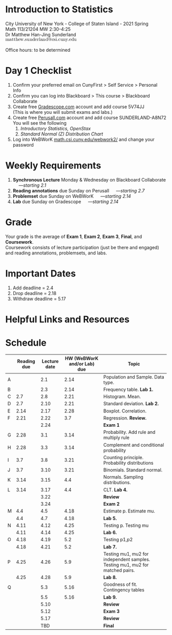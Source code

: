 # Introduction to Statistics
City University of New York - College of Staten Island - 2021 Spring  
Math 113/21204 MW 2:30-4:25  
Dr Matthew Han-Jing Sunderland  
![other](../other2.png)

Office hours: to be determined

# Day 1 Checklist
1. Confirm your preferred email on CunyFirst > Self Service > Personal Info
1. Confirm you can log into Blackboard > This course > Blackboard Collaborate
1. Create free [Gradescope.com](https://www.gradescope.com) account and add course 5V74JJ  
   (This is where you will submit exams and labs.)
1. Create free [Perusall.com](https://www.perusall.com) account and add course SUNDERLAND-A8N72  
   You will see the following
   1. *Introductory Statistics, OpenStax*
   1. *Standard Normal (Z) Distribution Chart*
1. Log into WeBWorK [math.csi.cuny.edu/webwork2/](https://www.math.csi.cuny.edu/webwork2/Math113_21204_Sunderland_S21/) and change your password

# Weekly Requirements
1. **Synchronous Lecture** Monday & Wednesday on Blackboard Collaborate &emsp; —*starting 2.1*
1. **Reading annotations** due Sunday on Perusall &emsp; —*starting 2.7*
1. **Problemset** due Sunday on WeBWorK &emsp; —*starting 2.14*
1. **Lab** due Sunday on Gradescope &emsp; —*starting 2.14*

# Grade
Your grade is the average of **Exam 1**, **Exam 2**, **Exam 3**, **Final**, and **Coursework**.  
Coursework consists of lecture participation (just be there and engaged) and reading annotations, problemsets, and labs.

# Important Dates
1. Add deadline = 2.4
1. Drop deadline = 2.18
1. Withdraw deadline = 5.17

# Helpful Links and Resources

# Schedule
|   | Reading due | Lecture date | HW (WeBWorK and/or Lab) due | Topic |
| - | ---- | ---- | ---- | - |
| A |      | 2.1  | 2.14 | Population and Sample. Data type. |
| B |      | 2.3  | 2.14 | Frequency table. **Lab 1.** |
| C | 2.7  | 2.8  | 2.21 | Histogram. Mean. |
| D | 2.7  | 2.10 | 2.21 | Standard deviation. **Lab 2.** |
| E | 2.14 | 2.17 | 2.28 | Boxplot. Correlation. |
| F | 2.21 | 2.22 | 3.7  | Regression. **Review.** |
|   |      | 2.24 |      | **Exam 1** |
| G | 2.28 | 3.1  | 3.14 | Probability. Add rule and multiply rule |
| H | 2.28 | 3.3  | 3.14 | Complement and conditional probability | Lab 3 |
| I | 3.7  | 3.8  | 3.21 | Counting principle. Probability distributions |
| J | 3.7  | 3.10 | 3.21 | Binomials. Standard normal. |
| K | 3.14 | 3.15 | 4.4  | Normals. Sampling distributions. |
| L | 3.14 | 3.17 | 4.4  | CLT. **Lab 4.** |
|   |      | 3.22 |      | **Review** |
|   |      | 3.24 |      | **Exam 2** |
| M | 4.4  | 4.5  | 4.18 | Estimate p. Estimate mu. |
|   | 4.4  | 4.7  | 4.18 | **Lab 5.** |
| N | 4.11 | 4.12 | 4.25 | Testing p. Testing mu |
|   | 4.11 | 4.14 | 4.25 | **Lab 6.** |
| O | 4.18 | 4.19 | 5.2  | Testing p1,p2 |
|   | 4.18 | 4.21 | 5.2  | **Lab 7.** |
| P | 4.25 | 4.26 | 5.9  | Testing mu1, mu2 for independent samples. Testing mu1, mu2 for matched pairs. |
|   | 4.25 | 4.28 | 5.9  | **Lab 8.** |
| Q |      | 5.3  | 5.16 | Goodness of fit. Contingency tables |
|   |      | 5.5  | 5.16 | **Lab 9.** |
|   |      | 5.10 |      | **Review** |
|   |      | 5.12 |      | **Exam 3** |
|   |      | 5.17 |      | **Review** |
|   |      | TBD  |      | **Final** |

<!--
# Reading and Lecture Schedule
By each Sunday below

1. Go to [Perusall.com](https://www.perusall.com) and **do the reading**. Make the minimum number of annotations:
    1. Highlight interesting passages and type in comments and questions
    1. Click on classmates' highlights and add to the discussion
    1. Click on the instructor's highlights (if any) and add to the discussion.
1. **Watch the recordings** linked below
1. **Review the notes** linked below

`A`. (2.7) [Recording 1] [2] [3] [Notes 1] [2] [3]  
`B`. (2.7)  
`C`. (2.14)  
`D`. (2.14)  
`E`. (2.21)  
`F`. (2.21)  
`G`. (2.28)  
`H`. (2.28)  
`A-G`. (2.28) Midterm 1  
`I`. (3.7)  
`J`. (3.7)  
`K`. (3.14)  
`L`. (3.14)  
`M`. (3.21)  
`N`. (3.21)  
`H-N`. (3.28) Midterm 2  
`O`. (4.7)  
`P`. (4.7)  
`Q`. (4.11)  
`R`. (4.11)  
`S`. (4.18)  
`T`. (4.18)  
`U`. (4.25)  
`V`. (4.25)  
`W`. (5.2)  
`X`. (5.2)  
`Y`. (5.9)  
`Z`. (5.9)  
`A-Z`. (TBD) Final  

# Lab and Problem Set Schedule
By each Sunday below

1. Go to [WeBWorK](https://www.math.csi.cuny.edu/webwork2/) and **do the problemset**
1. **Do the lab** linked below
    * If it is a Jupyter notebook:
        1. Wait for the notebook to load (server can take up to 5 minutes to spin up)
        1. Complete the lab
        1. Save your completed lab as a PDF and submit to *Gradescope*. Directions included at end of each jupyter lab
    * If the lab is a PDF worksheet:
        1. Download the worksheet to your computer
        1. Open it in a program that lets you mark it up (eg, macOS Preview, Notability, etc)
        1. Complete the worksheet
        1. Save your completed lab as a PDF and submit to *Gradescope*

`AB`. (2.14) https://mybinder.org/v2/gh/anniebmcc/pycalclab/master?filepath=mat301a.ipynb  
`CD`. (2.21)  
`EF`. (2.28)  
`GH`. (3.7)  
`IJ`. (3.14)  
`KL`. (3.21)  
`MN`. (3.28)  
`OP`. (4.11)  
`QR`. (4.18)  
`ST`. (4.25)  
`UV`. (5.2)  
`WX`. (5.9)  
`YZ`. (5.16)  

# Webwork Exam Tips

1. Go to "Homework Sets" and **click "Take Midterm 1 test" to take or retake Midterm 1**.
1. Click "Midterm 1 (test 1)" to review previous attempt 1, click "Midterm 1 (test 2)" to review previous attempt 2, etc.

![Click "Take Midterm 1 test" to take or retake Midterm 1. Click "Midterm 1 (test 1)" to review previous attempt (attempt 1)](../webwork1.png)

3. Answers are saved automatically when you type them. After you have typed in your answer to one problem, just click on the next problem you want to do.
1. Click "preview" to see messages, if any, about the format of your answer.
1. **DO NOT click "grade" until done with ALL questions.**

![Answers are saved automatically when you type them. Click "preview" to see any helpful messages. DO NOT click "grade" until done with ALL questions.](../webwork2.png)

6. A yellow banner means this attempt is already submitted: no changes are possible. You may review your recorded answers and the correct answers for this attempt. To retake the exam, go back to the "Homework sets" page.

![Yellow banner means this attempt is already submitted, no changes are possible.](../webwork3.png)
-->
